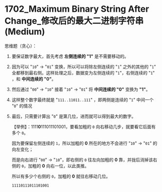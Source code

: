 # 1702_Maximum Binary String After Change_修改后的最大二进制字符串 (Medium)

思维题（贪心）：

1. 要保证数字最大，首先考虑 **左侧连续的 "1"** 是不需要移动的。

2. 因为可以 "`10`" -> "`01`" 变换，所以可以将除左侧连续的 "`1`" 之外的其他的 "`1`" 全都移到最右侧。这样处理之后，数据变为左侧连续的 "`1`"，右侧连续的 "`1`" ，和 **中间连续的 "0"**。

3. 然后通过 "`00`" -> "`10`" 接着 "`10`" -> "`01`" 将 **中间连续的 "0"** 变换为 **"1"**。

4. 这样整个数字最终就是 "`111..11011..111`" ，即两侧是连续的 "`1`" 中间一个 "`0`" 的情况

5. 最后，只需要计算出 "`0`" 是第几位，进而就可以得到最大的数字。

   【举例】：1111**0**111011101001，要看加粗的 `0` 向右移动几步，就要看它后面有多个 `0`。

   因为要保留左侧连续的 `1`，所以加粗的 **0** 所在的地方不会进行 "`10`" -> "`01`" 的向左变化；

   而是向右进行 "`00`" -> "`10`"，即右侧的 `0` 往左向加粗的 **0** 靠，并拢后消掉该右侧的 `0`，加粗的 **0** 向右一位，以此类推。

   所以有多少个右侧的 `0`，加粗的 **0** 就往右移动几位。

   ```
   11110111011101001
   ```

   